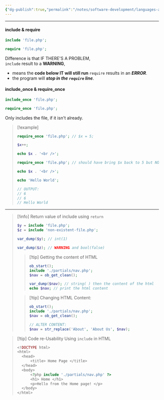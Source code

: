 ```yaml
---
{"dg-publish":true,"permalink":"/notes/software-development/languages-and-frameworks/web-development/backend/php/01-procedural/05-files/01-include-files-in-php/","tags":["programming","php","webdevelopment","backend"],"created":"2025-07-13T15:24:51.337+08:00"}
---
```



--- 

#### include & require
```php
include 'file.php';

require 'file.php';
```

Difference is that IF THERE'S A PROBLEM,  
`include` result to a __WARNING__,
- means the __code below IT will still run__
`require` results in an ___ERROR___.
- the program will ___stop in the `require` line___.


#### include_once & require_once
```php
include_once 'file.php';

require_once 'file.php';
```

Only includes the file, if it isn't already.

>[!example]
>```php
>require_once 'file.php'; // $x = 5;
>
>$x++;
>
>echo $x . '<br />';
>
>require_once 'file.php'; // should have bring $x back to 5 but NO
>
>echo $x . '<br />';
>
>echo 'Hello World';
>
>// OUTPUT:
>// 6
>// 6
>// Hello World
>```

---

> [!info] Return value of include using `return`
> ```php
> $y = include 'file.php';
> $z = include 'non-existent-file.php';
> 
> var_dump($y); // int(1)
> 
> var_dump($z); // WARNING and bool(false)
> ```
>> [!tip] Getting the content of HTML
>> ```php
>> ob_start();
>> include './partials/nav.php';
>> $nav = ob_get_clean();
>> 
>> var_dump($nav); // string( ) then the content of the html
>> echo $nav; // print the html content
>> ```
>
>
>> [!tip] Changing HTML Content:
>> ```php
>> ob_start();
>> include './partials/nav.php';
>> $nav = ob_get_clean();
>>
>>// ALTER CONTENT:
>> $nav = str_replace('About', 'About Us', $nav);
>> ```




> [!tip] Code re-Usability
> Using `include` in HTML
> ```php
> <!DOCTYPE html>
><html>
>	<head>
>		<title> Home Page </title>
>	</head>
>	<body>
>		<?php include './partials/nav.php' ?>
>		<h1> Home </h1>
>		<p>Hello from the Home page! </p>
>	</body>
></html>
> ```
